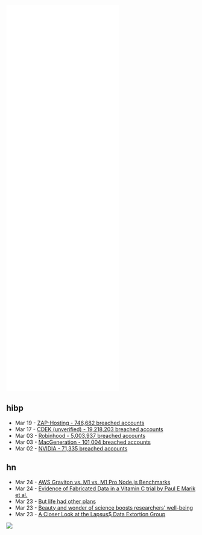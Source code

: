 ![Metrics](https://raw.githubusercontent.com/phixion/phixion/master/metrics.svg)

## hibp

<!--
for https://github.com/phixion/phixion/blob/main/.github/workflows/feeds.yml
-->
<!--START_SECTION:haveibeenpwnd-->
- Mar 19 - [ZAP-Hosting - 746,682 breached accounts](https://haveibeenpwned.com/PwnedWebsites#ZAPHosting)
- Mar 17 - [CDEK (unverified) - 19,218,203 breached accounts](https://haveibeenpwned.com/PwnedWebsites#CDEK)
- Mar 03 - [Robinhood - 5,003,937 breached accounts](https://haveibeenpwned.com/PwnedWebsites#Robinhood)
- Mar 03 - [MacGeneration - 101,004 breached accounts](https://haveibeenpwned.com/PwnedWebsites#MacGeneration)
- Mar 02 - [NVIDIA - 71,335 breached accounts](https://haveibeenpwned.com/PwnedWebsites#NVIDIA)
<!--END_SECTION:haveibeenpwnd-->

## hn

<!--
for https://github.com/phixion/phixion/blob/main/.github/workflows/feeds.yml
-->
<!--START_SECTION:hn-->
- Mar 24 - [AWS Graviton vs. M1 vs. M1 Pro Node.js Benchmarks](https://spacedoutandsmiling.com/blog/2021-12-27-nerdy-aws-graviton-vs-m1-vs-m1-pro-nodejsr-benchmarks)
- Mar 24 - [Evidence of Fabricated Data in a Vitamin C trial by Paul E Marik et al.](http://kylesheldrick.blogspot.com/2022/03/evidence-of-fabricated-data-in-vitamin.html)
- Mar 23 - [But life had other plans](https://danlebrero.com/2022/03/23/but-life-had-other-plans/)
- Mar 23 - [Beauty and wonder of science boosts researchers’ well-being](https://www.nature.com/articles/d41586-022-00762-8)
- Mar 23 - [A Closer Look at the Lapsus$ Data Extortion Group](https://krebsonsecurity.com/2022/03/a-closer-look-at-the-lapsus-data-extortion-group/)
<!--END_SECTION:hn-->

<!--
for https://yhype.me
-->
![](https://hit.yhype.me/github/profile?user_id=13013670)
